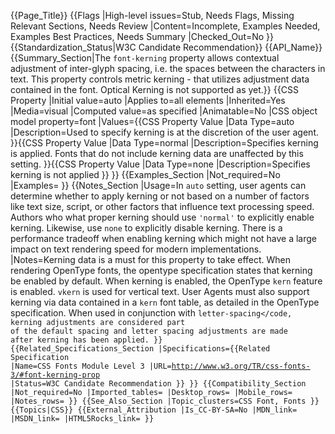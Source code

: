 {{Page_Title}}
{{Flags
|High-level issues=Stub, Needs Flags, Missing Relevant Sections, Needs Review
|Content=Incomplete, Examples Needed, Examples Best Practices, Needs Summary
|Checked_Out=No
}}
{{Standardization_Status|W3C Candidate Recommendation}}
{{API_Name}}
{{Summary_Section|The <code>font-kerning</code> property allows contextual adjustment of inter-glyph spacing, i.e. the spaces between the characters in text. This property  controls <bold>metric kerning</bold> - that utilizes adjustment data contained in the font. Optical Kerning is not supported as yet.}}
{{CSS Property
|Initial value=auto
|Applies to=all elements
|Inherited=Yes
|Media=visual
|Computed value=as specified
|Animatable=No
|CSS object model property=font
|Values={{CSS Property Value
|Data Type=auto
|Description=Used to specify kerning is at the discretion of the user agent.
}}{{CSS Property Value
|Data Type=normal
|Description=Specifies kerning is applied. Fonts that do not include kerning data are unaffected by this setting.
}}{{CSS Property Value
|Data Type=none
|Description=Specifies kerning is not applied
}}
}}
{{Examples_Section
|Not_required=No
|Examples=
}}
{{Notes_Section
|Usage=In <code>auto</code> setting, user agents can determine whether to apply kerning or not based on a number of factors like text size, script, or other factors that influence text processing speed. Authors who what proper kerning should use <code>'normal'</code> to explicitly enable kerning. Likewise, use <code>none</code> to explicitly disable kerning. There is a performance tradeoff when enabling kerning which might not have a large impact on text rendering speed for modern implementations.
|Notes=Kerning data is a must for this property to take effect. When rendering OpenType fonts, the opentype specification states that kerning be enabled by default. When kerning is enabled, the OpenType <code>kern</code> feature is enabled. <code>vkern</code> is used for vertical text. User Agents must also support kerning via data contained in a <code>kern</code> font table, as detailed in the OpenType specification. When used in conjunction with <code>letter-spacing</code, kerning adjustments are considered part of the default spacing and letter spacing adjustments are made <bold>after</bold> kerning has been applied.
}}
{{Related_Specifications_Section
|Specifications={{Related Specification
|Name=CSS Fonts Module Level 3
|URL=http://www.w3.org/TR/css-fonts-3/#font-kerning-prop
|Status=W3C Candidate Recommendation
}}
}}
{{Compatibility_Section
|Not_required=No
|Imported_tables=
|Desktop_rows=
|Mobile_rows=
|Notes_rows=
}}
{{See_Also_Section
|Topic_clusters=CSS Font, Fonts
}}
{{Topics|CSS}}
{{External_Attribution
|Is_CC-BY-SA=No
|MDN_link=
|MSDN_link=
|HTML5Rocks_link=
}}